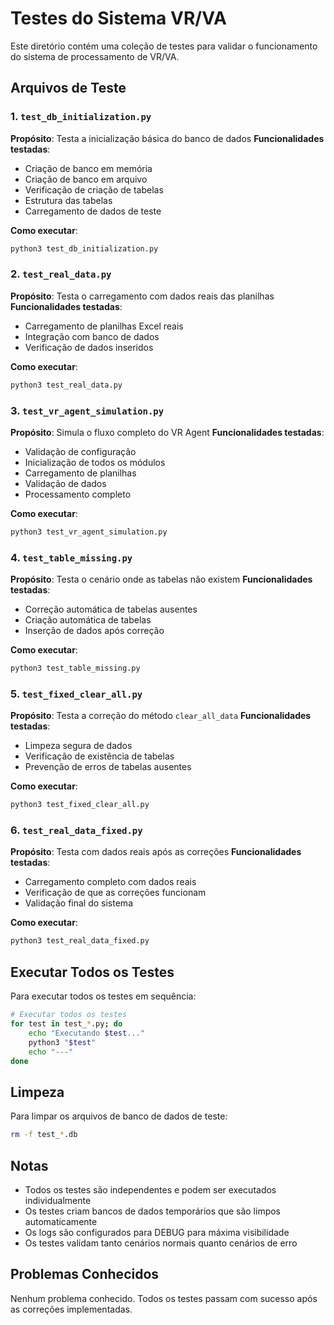# Testes do Sistema VR/VA

Este diretório contém uma coleção de testes para validar o funcionamento do sistema de processamento de VR/VA.

## Arquivos de Teste

### 1. `test_db_initialization.py`
**Propósito**: Testa a inicialização básica do banco de dados
**Funcionalidades testadas**:
- Criação de banco em memória
- Criação de banco em arquivo
- Verificação de criação de tabelas
- Estrutura das tabelas
- Carregamento de dados de teste

**Como executar**:
```bash
python3 test_db_initialization.py
```

### 2. `test_real_data.py`
**Propósito**: Testa o carregamento com dados reais das planilhas
**Funcionalidades testadas**:
- Carregamento de planilhas Excel reais
- Integração com banco de dados
- Verificação de dados inseridos

**Como executar**:
```bash
python3 test_real_data.py
```

### 3. `test_vr_agent_simulation.py`
**Propósito**: Simula o fluxo completo do VR Agent
**Funcionalidades testadas**:
- Validação de configuração
- Inicialização de todos os módulos
- Carregamento de planilhas
- Validação de dados
- Processamento completo

**Como executar**:
```bash
python3 test_vr_agent_simulation.py
```

### 4. `test_table_missing.py`
**Propósito**: Testa o cenário onde as tabelas não existem
**Funcionalidades testadas**:
- Correção automática de tabelas ausentes
- Criação automática de tabelas
- Inserção de dados após correção

**Como executar**:
```bash
python3 test_table_missing.py
```

### 5. `test_fixed_clear_all.py`
**Propósito**: Testa a correção do método `clear_all_data`
**Funcionalidades testadas**:
- Limpeza segura de dados
- Verificação de existência de tabelas
- Prevenção de erros de tabelas ausentes

**Como executar**:
```bash
python3 test_fixed_clear_all.py
```

### 6. `test_real_data_fixed.py`
**Propósito**: Testa com dados reais após as correções
**Funcionalidades testadas**:
- Carregamento completo com dados reais
- Verificação de que as correções funcionam
- Validação final do sistema

**Como executar**:
```bash
python3 test_real_data_fixed.py
```

## Executar Todos os Testes

Para executar todos os testes em sequência:

```bash
# Executar todos os testes
for test in test_*.py; do
    echo "Executando $test..."
    python3 "$test"
    echo "---"
done
```

## Limpeza

Para limpar os arquivos de banco de dados de teste:

```bash
rm -f test_*.db
```

## Notas

- Todos os testes são independentes e podem ser executados individualmente
- Os testes criam bancos de dados temporários que são limpos automaticamente
- Os logs são configurados para DEBUG para máxima visibilidade
- Os testes validam tanto cenários normais quanto cenários de erro

## Problemas Conhecidos

Nenhum problema conhecido. Todos os testes passam com sucesso após as correções implementadas.
